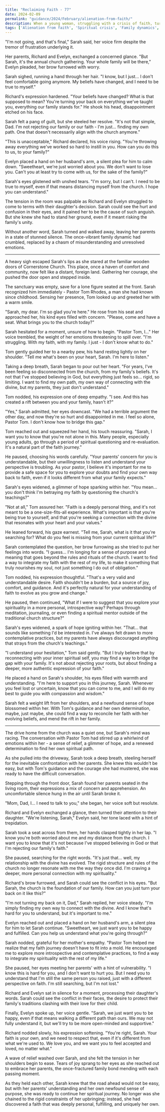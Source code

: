 ```yaml
---
title: "Reclaiming Faith - 77"
date: 2024-02-09
permalink: "guidance/2024/February/alienation-from-faith/"
description: When a young woman, struggling with a crisis of faith, turns her back on her religious upbringing, it causes a rift in her family. Seeking guidance, she visits Pastor Tom Rhodes, who helps her explore the roots of her spiritual disconnect and find a path back to her faith and loved ones.
tags: ['Alienation from faith', 'Spiritual crisis', 'Family dynamics', 'Pastoral guidance', 'Redemption and reconnection']
---
```

"I'm not going, and that's final," Sarah said, her voice firm despite the tremor of frustration underlying it.

Her parents, Richard and Evelyn, exchanged a concerned glance. "But Sarah, it's the annual church gathering. Your whole family will be there," Evelyn pleaded, her brow furrowed with worry.

Sarah sighed, running a hand through her hair. "I know, but I just... I don't feel comfortable going anymore. My beliefs have changed, and I need to be true to myself."

Richard's expression hardened. "Your beliefs have changed? What is that supposed to mean? You're turning your back on everything we've taught you, everything our family stands for." He shook his head, disappointment etched on his face.

Sarah felt a pang of guilt, but she steeled her resolve. "It's not that simple, Dad. I'm not rejecting our family or our faith - I'm just... finding my own path. One that doesn't necessarily align with the church anymore."

"This is unacceptable," Richard declared, his voice rising. "You're throwing away everything we've worked so hard to instill in you. How can you do this to us, to your family?"

Evelyn placed a hand on her husband's arm, a silent plea for him to calm down. "Sweetheart, we're just worried about you. We don't want to lose you. Can't you at least try to come with us, for the sake of the family?"

Sarah's eyes glistened with unshed tears. "I'm sorry, but I can't. I need to be true to myself, even if that means distancing myself from the church. I hope you can understand."

The tension in the room was palpable as Richard and Evelyn struggled to come to terms with their daughter's decision. Sarah could see the hurt and confusion in their eyes, and it pained her to be the cause of such anguish. But she knew she had to stand her ground, even if it meant risking the family's unity.

Without another word, Sarah turned and walked away, leaving her parents in a state of stunned silence. The once-vibrant family dynamic had crumbled, replaced by a chasm of misunderstanding and unresolved emotions.

***

A heavy sigh escaped Sarah's lips as she stared at the familiar wooden doors of Cornerstone Church. This place, once a haven of comfort and community, now felt like a distant, foreign land. Gathering her courage, she pushed the door open and stepped inside.

The sanctuary was empty, save for a lone figure seated at the front. Sarah recognized him immediately - Pastor Tom Rhodes, a man she had known since childhood. Sensing her presence, Tom looked up and greeted her with a warm smile.

"Sarah, my dear. I'm so glad you're here." He rose from his seat and approached her, his kind eyes filled with concern. "Please, come and have a seat. What brings you to the church today?"

Sarah hesitated for a moment, unsure of how to begin. "Pastor Tom, I..." Her voice trembled, the weight of her emotions threatening to spill over. "I'm struggling. With my faith, with my family. I just - I don't know what to do."

Tom gently guided her to a nearby pew, his hand resting lightly on her shoulder. "Tell me what's been on your heart, Sarah. I'm here to listen."

Taking a deep breath, Sarah began to pour out her heart. "For years, I've been feeling so disconnected from the church, from my family's beliefs. It's not that I've stopped believing in God, but everything just feels so... rigid, so limiting. I want to find my own path, my own way of connecting with the divine, but my parents, they just don't understand."

Tom nodded, his expression one of deep empathy. "I see. And this has created a rift between you and your family, hasn't it?"

"Yes," Sarah admitted, her eyes downcast. "We had a terrible argument the other day, and now they're so hurt and disappointed in me. I feel so alone, Pastor Tom. I don't know how to bridge this gap."

Tom reached out and squeezed her hand, his touch reassuring. "Sarah, I want you to know that you're not alone in this. Many people, especially young adults, go through a period of spiritual questioning and re-evaluation. It's a natural part of the faith journey."

He paused, choosing his words carefully. "Your parents' concern for you is understandable, but their unwillingness to listen and understand your perspective is troubling. As your pastor, I believe it's important for me to provide a safe space for you to explore your doubts and find your own way back to faith, even if it looks different from what your family expects."

Sarah's eyes widened, a glimmer of hope sparking within her. "You mean... you don't think I'm betraying my faith by questioning the church's teachings?"

"Not at all," Tom assured her. "Faith is a deeply personal thing, and it's not meant to be a one-size-fits-all experience. What's important is that you're being true to yourself, and that you're seeking a connection with the divine that resonates with your heart and your values."

He leaned forward, his gaze earnest. "Tell me, Sarah, what is it that you're searching for? What do you feel is missing from your current spiritual life?"

Sarah contemplated the question, her brow furrowing as she tried to put her feelings into words. "I guess... I'm longing for a sense of purpose and meaning that goes beyond the rules and rituals of the church. I want to find a way to integrate my faith with the rest of my life, to make it something that truly nourishes my soul, not just something I do out of obligation."

Tom nodded, his expression thoughtful. "That's a very valid and understandable desire. Faith shouldn't be a burden, but a source of joy, comfort, and guidance. And it's perfectly natural for your understanding of faith to evolve as you grow and change."

He paused, then continued, "What if I were to suggest that you explore your spirituality in a more personal, introspective way? Perhaps through meditation, journaling, or even finding a spiritual mentor outside of the traditional church structure?"

Sarah's eyes widened, a spark of hope igniting within her. "That... that sounds like something I'd be interested in. I've always felt drawn to more contemplative practices, but my parents have always discouraged anything that strays from the church's teachings."

"I understand your hesitation," Tom said gently. "But I truly believe that by reconnecting with your inner spiritual self, you may find a way to bridge the gap with your family. It's not about rejecting your roots, but about finding a deeper, more authentic expression of your faith."

He placed a hand on Sarah's shoulder, his eyes filled with warmth and understanding. "I'm here to support you in this journey, Sarah. Whenever you feel lost or uncertain, know that you can come to me, and I will do my best to guide you with compassion and wisdom."

Sarah felt a weight lift from her shoulders, and a newfound sense of hope blossomed within her. With Tom's guidance and her own determination, maybe, just maybe, she could find a way to reconcile her faith with her evolving beliefs, and mend the rift in her family.

***

The drive home from the church was a quiet one, but Sarah's mind was racing. The conversation with Pastor Tom had stirred up a whirlwind of emotions within her - a sense of relief, a glimmer of hope, and a renewed determination to find her own spiritual path.

As she pulled into the driveway, Sarah took a deep breath, steeling herself for the inevitable confrontation with her parents. She knew this wouldn't be easy, but with Tom's guidance and the courage she had mustered, she was ready to have the difficult conversation.

Stepping through the front door, Sarah found her parents seated in the living room, their expressions a mix of concern and apprehension. An uncomfortable silence hung in the air until Sarah broke it.

"Mom, Dad, I... I need to talk to you," she began, her voice soft but resolute.

Richard and Evelyn exchanged a glance, then turned their attention to their daughter. "We're listening, Sarah," Evelyn said, her tone laced with a hint of trepidation.

Sarah took a seat across from them, her hands clasped tightly in her lap. "I know you're both worried about me and my distance from the church. I want you to know that it's not because I've stopped believing in God or that I'm rejecting our family's faith."

She paused, searching for the right words. "It's just that... well, my relationship with the divine has evolved. The rigid structure and rules of the church no longer resonate with me the way they once did. I'm craving a deeper, more personal connection with my spirituality."

Richard's brow furrowed, and Sarah could see the conflict in his eyes. "But Sarah, the church is the foundation of our family. How can you just turn your back on it like this?"

"I'm not turning my back on it, Dad," Sarah replied, her voice steady. "I'm simply finding my own way to connect with the divine. And I know that's hard for you to understand, but it's important to me."

Evelyn reached out and placed a hand on her husband's arm, a silent plea for him to let Sarah continue. "Sweetheart, we just want you to be happy and fulfilled. Can you help us understand what you're going through?"

Sarah nodded, grateful for her mother's empathy. "Pastor Tom helped me realize that my faith journey doesn't have to fit into a mold. He encouraged me to explore more introspective and contemplative practices, to find a way to integrate my spirituality with the rest of my life."

She paused, her eyes meeting her parents' with a hint of vulnerability. "I know this is hard for you, and I don't want to hurt you. But I need you to understand that I'm still the same person you raised, just with a different perspective on faith. I'm still searching, but I'm not lost."

Richard and Evelyn sat in silence for a moment, processing their daughter's words. Sarah could see the conflict in their faces, the desire to protect their family's traditions clashing with their love for their child.

Finally, Evelyn spoke up, her voice gentle. "Sarah, we just want you to be happy, even if that means walking a different path than ours. We may not fully understand it, but we'll try to be more open-minded and supportive."

Richard nodded slowly, his expression softening. "You're right, Sarah. Your faith is your own, and we need to respect that, even if it's different from what we're used to. We love you, and we want you to feel accepted and loved, no matter what."

A wave of relief washed over Sarah, and she felt the tension in her shoulders begin to ease. Tears of joy sprang to her eyes as she reached out to embrace her parents, the once-fractured family bond mending with each passing moment.

As they held each other, Sarah knew that the road ahead would not be easy, but with her parents' understanding and her own newfound sense of purpose, she was ready to continue her spiritual journey. No longer was she chained to the rigid constraints of her upbringing; instead, she had discovered a faith that was deeply personal, fulfilling, and uniquely her own.

